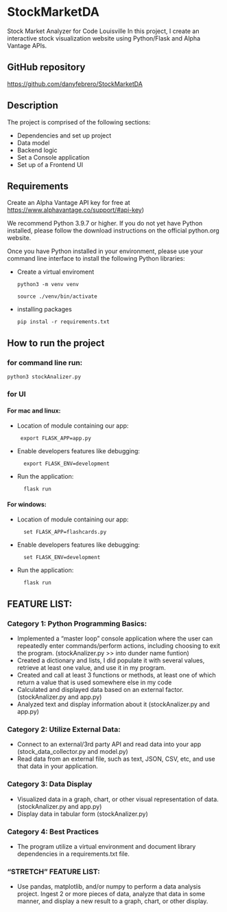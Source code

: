 # StockMarketDA
Stock Market Analyzer for Code Louisville
In this project, I create an interactive stock visualization website using Python/Flask and Alpha Vantage APIs. 

## GitHub repository
https://github.com/danyfebrero/StockMarketDA

## Description
The project is comprised of the following sections:
* Dependencies and set up project
* Data model
* Backend logic
* Set a Console application
* Set up of a Frontend UI

## Requirements
Create an Alpha Vantage API key for free at https://www.alphavantage.co/support/#api-key)
     
We recommend Python 3.9.7 or higher. If you do not yet have Python installed, please follow the download instructions on the official python.org website.

Once you have Python installed in your environment, please use your command line interface to install the following Python libraries:
 * Create a virtual enviroment 

       python3 -m venv venv
       
       source ./venv/bin/activate
 
 * installing packages

       pip instal -r requirements.txt
 

## How to run the project
### for command line run:
    python3 stockAnalizer.py

### for UI
#### For mac and linux:
 * Location of module containing our app:

        export FLASK_APP=app.py

* Enable developers features like debugging:
    
        export FLASK_ENV=development

* Run the application:
    
        flask run

#### For windows:
* Location of module containing our app:
        
        set FLASK_APP=flashcards.py

* Enable developers features like debugging:
        
        set FLASK_ENV=development

* Run the application:
    
        flask run

## FEATURE LIST:
### Category 1: Python Programming Basics:
 * Implemented a “master loop” console application where the user can repeatedly enter commands/perform actions, including choosing to exit the program. (stockAnalizer.py >> into dunder name funtion)	
 * Created a dictionary and lists, I did populate it with several values, retrieve at least one value, and use it in my program.
 * Created and call at least 3 functions or methods, at least one of which return a value that is used somewhere else in my code
 * Calculated and displayed data based on an external factor. (stockAnalizer.py and app.py)
 * Analyzed text and display information about it (stockAnalizer.py and app.py)

### Category 2: Utilize External Data:
 * Connect to an external/3rd party API and read data into your app (stock_data_collector.py and model.py)
 * Read data from an external file, such as text, JSON, CSV, etc, and use that data in your application.

### Category 3: Data Display
 * Visualized data in a graph, chart, or other visual representation of data. (stockAnalizer.py and app.py)
 * Display data in tabular form (stockAnalizer.py)

### Category 4: Best Practices
 * The program utilize a virtual environment and document library dependencies in a requirements.txt file.

### “STRETCH” FEATURE LIST:
* Use pandas, matplotlib, and/or numpy to perform a data analysis project. Ingest 2 or more pieces of data, analyze that data in some manner, and display a new result to a graph, chart, or other display.